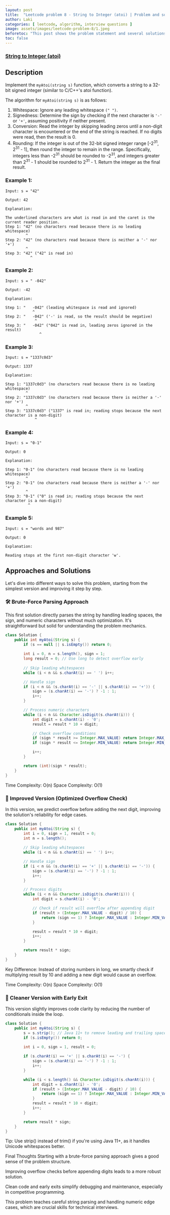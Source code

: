 ```yaml
---
layout: post
title:  "Leetcode problem 8 - String to Integer (atoi) | Problem and solution"
author: Laki
categories: [ leetcode, algorithm, interview questions ]
image: assets/images/leetcode-problem-8/1.jpeg
beforetoc: "This post shows the problem statement and several solutions for leetcode String to Integer (atoi) problem"
toc: false
---
```


### [String to Integer (atoi)](https://leetcode.com/problems/string-to-integer-atoi/)

## Description

Implement the `myAtoi(string s)` function, which converts a string to a 32-bit signed integer (similar to C/C++'s atoi function).

The algorithm for `myAtoi(string s)` is as follows:

1. Whitespace: Ignore any leading whitespace `(" ")`.
2. Signedness: Determine the sign by checking if the next character is `'-'` or `'+'`, assuming positivity if neither present.
3. Conversion: Read the integer by skipping leading zeros until a non-digit character is encountered or the end of the string is reached. If no digits were read, then the result is 0.
4. Rounding: If the integer is out of the 32-bit signed integer range [-2<sup>31</sup>, 2<sup>31</sup> - 1], then round the integer to remain in the range. Specifically, integers less than -2<sup>31</sup> should be rounded to -2<sup>31</sup>, and integers greater than 2<sup>31</sup> - 1 should be rounded to 2<sup>31</sup> - 1.
Return the integer as the final result.
 

### Example 1:
```
Input: s = "42"

Output: 42

Explanation:

The underlined characters are what is read in and the caret is the current reader position.
Step 1: "42" (no characters read because there is no leading whitespace)
         ^
Step 2: "42" (no characters read because there is neither a '-' nor '+')
         ^
Step 3: "42" ("42" is read in)
           ^
```
### Example 2:
```
Input: s = " -042"

Output: -42

Explanation:

Step 1: "   -042" (leading whitespace is read and ignored)
            ^
Step 2: "   -042" ('-' is read, so the result should be negative)
             ^
Step 3: "   -042" ("042" is read in, leading zeros ignored in the result)
               ^
```
### Example 3:
```
Input: s = "1337c0d3"

Output: 1337

Explanation:

Step 1: "1337c0d3" (no characters read because there is no leading whitespace)
         ^
Step 2: "1337c0d3" (no characters read because there is neither a '-' nor '+')
         ^
Step 3: "1337c0d3" ("1337" is read in; reading stops because the next character is a non-digit)
             ^
```
### Example 4:

```
Input: s = "0-1"

Output: 0

Explanation:

Step 1: "0-1" (no characters read because there is no leading whitespace)
         ^
Step 2: "0-1" (no characters read because there is neither a '-' nor '+')
         ^
Step 3: "0-1" ("0" is read in; reading stops because the next character is a non-digit)
          ^
```
### Example 5:
```
Input: s = "words and 987"

Output: 0

Explanation:

Reading stops at the first non-digit character 'w'.
```

## Approaches and Solutions

Let's dive into different ways to solve this problem, starting from the simplest version and improving it step by step.

### 🛠️ Brute-Force Parsing Approach
This first solution directly parses the string by handling leading spaces, the sign, and numeric characters without much optimization. It's straightforward but solid for understanding the problem mechanics.

```java
class Solution {
    public int myAtoi(String s) {
        if (s == null || s.isEmpty()) return 0;
        
        int i = 0, n = s.length(), sign = 1;
        long result = 0; // Use long to detect overflow early
        
        // Skip leading whitespaces
        while (i < n && s.charAt(i) == ' ') i++;

        // Handle sign
        if (i < n && (s.charAt(i) == '-' || s.charAt(i) == '+')) {
            sign = (s.charAt(i) == '-') ? -1 : 1;
            i++;
        }

        // Process numeric characters
        while (i < n && Character.isDigit(s.charAt(i))) {
            int digit = s.charAt(i) - '0';
            result = result * 10 + digit;

            // Check overflow conditions
            if (sign * result >= Integer.MAX_VALUE) return Integer.MAX_VALUE;
            if (sign * result <= Integer.MIN_VALUE) return Integer.MIN_VALUE;

            i++;
        }

        return (int)(sign * result);
    }
}
```

Time Complexity: O(n)
Space Complexity: O(1)

### 🚀 Improved Version (Optimized Overflow Check)
In this version, we predict overflow before adding the next digit, improving the solution's reliability for edge cases.

```java
class Solution {
    public int myAtoi(String s) {
        int i = 0, sign = 1, result = 0;
        int n = s.length();
        
        // Skip leading whitespaces
        while (i < n && s.charAt(i) == ' ') i++;

        // Handle sign
        if (i < n && (s.charAt(i) == '+' || s.charAt(i) == '-')) {
            sign = (s.charAt(i) == '-') ? -1 : 1;
            i++;
        }

        // Process digits
        while (i < n && Character.isDigit(s.charAt(i))) {
            int digit = s.charAt(i) - '0';

            // Check if result will overflow after appending digit
            if (result > (Integer.MAX_VALUE - digit) / 10) {
                return (sign == 1) ? Integer.MAX_VALUE : Integer.MIN_VALUE;
            }

            result = result * 10 + digit;
            i++;
        }

        return result * sign;
    }
}
```
Key Difference:
Instead of storing numbers in long, we smartly check if multiplying result by 10 and adding a new digit would cause an overflow.

Time Complexity: O(n)
Space Complexity: O(1)

### 🧠 Cleaner Version with Early Exit
This version slightly improves code clarity by reducing the number of conditionals inside the loop.

```java
class Solution {
    public int myAtoi(String s) {
        s = s.strip(); // Java 11+ to remove leading and trailing spaces
        if (s.isEmpty()) return 0;
        
        int i = 0, sign = 1, result = 0;

        if (s.charAt(i) == '+' || s.charAt(i) == '-') {
            sign = (s.charAt(i) == '-') ? -1 : 1;
            i++;
        }

        while (i < s.length() && Character.isDigit(s.charAt(i))) {
            int digit = s.charAt(i) - '0';
            if (result > (Integer.MAX_VALUE - digit) / 10) {
                return (sign == 1) ? Integer.MAX_VALUE : Integer.MIN_VALUE;
            }
            result = result * 10 + digit;
            i++;
        }

        return result * sign;
    }
}
```
Tip:
Use strip() instead of trim() if you're using Java 11+, as it handles Unicode whitespaces better.

Final Thoughts
Starting with a brute-force parsing approach gives a good sense of the problem structure.

Improving overflow checks before appending digits leads to a more robust solution.

Clean code and early exits simplify debugging and maintenance, especially in competitive programming.

This problem teaches careful string parsing and handling numeric edge cases, which are crucial skills for technical interviews.